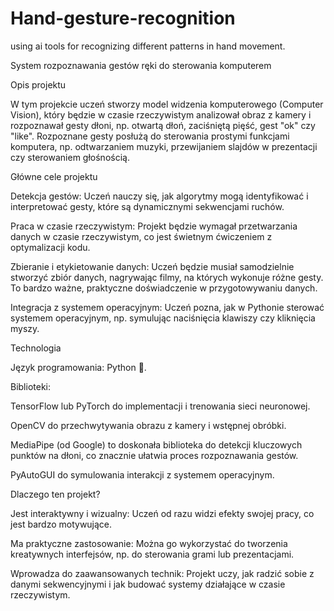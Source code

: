 # Hand-gesture-recognition
using ai tools for recognizing different patterns in hand movement.

System rozpoznawania gestów ręki do sterowania komputerem 

Opis projektu 

W tym projekcie uczeń stworzy model widzenia komputerowego (Computer Vision), który będzie w czasie rzeczywistym analizował obraz z kamery i rozpoznawał gesty dłoni, np. otwartą dłoń, zaciśniętą pięść, gest "ok" czy "like". Rozpoznane gesty posłużą do sterowania prostymi funkcjami komputera, np. odtwarzaniem muzyki, przewijaniem slajdów w prezentacji czy sterowaniem głośnością. 

 
 

Główne cele projektu 

Detekcja gestów: Uczeń nauczy się, jak algorytmy mogą identyfikować i interpretować gesty, które są dynamicznymi sekwencjami ruchów. 

Praca w czasie rzeczywistym: Projekt będzie wymagał przetwarzania danych w czasie rzeczywistym, co jest świetnym ćwiczeniem z optymalizacji kodu. 

Zbieranie i etykietowanie danych: Uczeń będzie musiał samodzielnie stworzyć zbiór danych, nagrywając filmy, na których wykonuje różne gesty. To bardzo ważne, praktyczne doświadczenie w przygotowywaniu danych. 

Integracja z systemem operacyjnym: Uczeń pozna, jak w Pythonie sterować systemem operacyjnym, np. symulując naciśnięcia klawiszy czy kliknięcia myszy. 

 
 

Technologia 

Język programowania: Python 🐍. 

Biblioteki: 

TensorFlow lub PyTorch do implementacji i trenowania sieci neuronowej. 

OpenCV do przechwytywania obrazu z kamery i wstępnej obróbki. 

MediaPipe (od Google) to doskonała biblioteka do detekcji kluczowych punktów na dłoni, co znacznie ułatwia proces rozpoznawania gestów. 

PyAutoGUI do symulowania interakcji z systemem operacyjnym. 

 
 

Dlaczego ten projekt? 

Jest interaktywny i wizualny: Uczeń od razu widzi efekty swojej pracy, co jest bardzo motywujące. 

Ma praktyczne zastosowanie: Można go wykorzystać do tworzenia kreatywnych interfejsów, np. do sterowania grami lub prezentacjami. 

Wprowadza do zaawansowanych technik: Projekt uczy, jak radzić sobie z danymi sekwencyjnymi i jak budować systemy działające w czasie rzeczywistym. 

 
